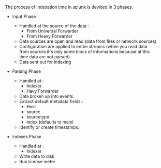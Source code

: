 The process of indexation time in splunk is devided in 3 phases. 

- Input Phase
  - Handled at the source of the data :
    - From Universal Forwarder
    - From Heavy Forwarder
  - Data sources are open and read (data from files or network sources)
  - Configuration are applied to entire streams (when you read data from sources it's only some blocs of informations because at this time data are not parsed).
  - Data sent out for indexing

- Parsing Phase
  - Handled at :
    - Indexer
    - Havy Forwarder
  - Data broken up into events.
  - Extract default metadata fields :
    - Host
    - source
    - sourcetype
    - index (defaults to main)
  - Identify or create timestamps.
 
- Indexes Phase
  - Handled at :
    - Indexer
  - Write data to disk
  - Run license meter 

